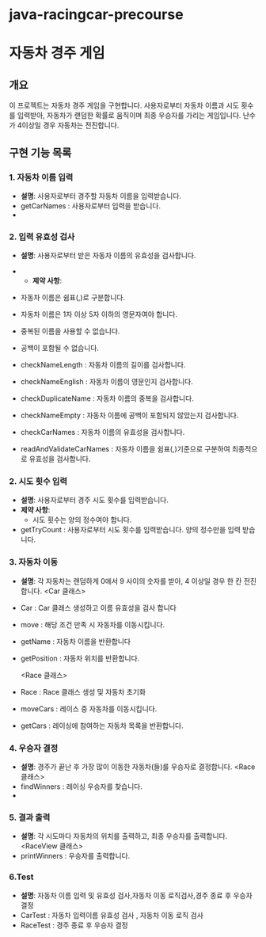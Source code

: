 # java-racingcar-precourse

# 자동차 경주 게임

## 개요
이 프로젝트는 자동차 경주 게임을 구현합니다. 사용자로부터 자동차 이름과 시도 횟수를 입력받아, 자동차가 랜덤한 확률로 움직이며 최종 우승자를 가리는 게임입니다.
난수가 4이상일 경우 자동차는 전진합니다.
## 구현 기능 목록

### 1. 자동차 이름 입력
- **설명**: 사용자로부터 경주할 자동차 이름을 입력받습니다.
- getCarNames : 사용자로부터 입력을 받습니다.
-
### 2. 입력 유효성 검사
- **설명**: 사용자로부터 받은 자동차 이름의 유효성을 검사합니다.
- - **제약 사항**:
- 자동차 이름은 쉼표(,)로 구분합니다.
- 자동차 이름은 1자 이상 5자 이하의 영문자여야 합니다.
- 중복된 이름을 사용할 수 없습니다.
- 공백이 포함될 수 없습니다.

- checkNameLength : 자동차 이름의 길이를 검사합니다.
- checkNameEnglish : 자동차 이름이 영문인지 검사합니다.
- checkDuplicateName : 자동차 이름의 중복을 검사합니다.
- checkNameEmpty : 자동차 이름에 공백이 포함되지 않았는지 검사합니다.
- checkCarNames : 자동차 이름의 유효성을 검사합니다.
- readAndValidateCarNames : 자동차 이름을 쉼표(,)기준으로 구분하여 최종적으로 유효성을 검사합니다.

### 2. 시도 횟수 입력
- **설명**: 사용자로부터 경주 시도 횟수를 입력받습니다.
- **제약 사항**:
    - 시도 횟수는 양의 정수여야 합니다.
- getTryCount : 사용자로부터 시도 횟수를 입력받습니다. 양의 정수만을 입력 받습니다.

### 3. 자동차 이동
- **설명**: 각 자동차는 랜덤하게 0에서 9 사이의 숫자를 받아, 4 이상일 경우 한 칸 전진합니다.
  <Car 클래스>
- Car : Car 클래스 생성하고 이름 유효성을 검사 합니다
- move : 해당 조건 만족 시 자동차를 이동시킵니다.
- getName : 자동차 이름을 반환합니다
- getPosition : 자동차 위치를 반환합니다.

  <Race 클래스>
- Race : Race 클래스 생성 및 자동차 초기화
- moveCars :  레이스 중 자동차를 이동시킵니다.
- getCars : 레이싱에 참여하는 자동차 목록을 반환합니다.

### 4. 우승자 결정
- **설명**: 경주가 끝난 후 가장 많이 이동한 자동차(들)를 우승자로 결정합니다.
  <Race 클래스>
- findWinners : 레이싱 우승자를 찾습니다.
-
### 5. 결과 출력
- **설명**: 각 시도마다 자동차의 위치를 출력하고, 최종 우승자를 출력합니다.
  <RaceView 클래스>
- printWinners : 우승자를 출력합니다.

### 6.Test
- **설명**: 자동차 이름 입력 및 유효성 검사,자동차 이동 로직검사,경주 종료 후 우승자 결정
- CarTest : 자동차 입력이름 유효성 검사 , 자동차 이동 로직 검사
- RaceTest : 경주 종료 후 우승자 결정
